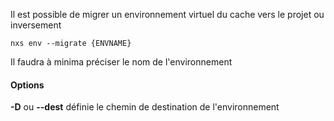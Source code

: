 
Il est possible de migrer un environnement virtuel du cache vers le projet ou inversement

```console
nxs env --migrate {ENVNAME}
```

Il faudra à minima préciser le nom de l'environnement


#### Options

**-D** ou **--dest** définie le chemin de destination de l'environnement